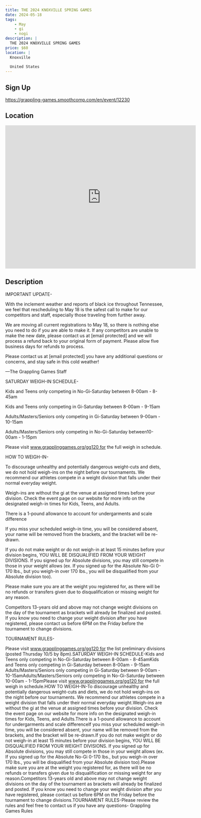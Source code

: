 ```yaml
---
title: THE 2024 KNOXVILLE SPRING GAMES
date: 2024-05-18
tags:
    - May
    - gi 
    - nogi 
description: |
  THE 2024 KNOXVILLE SPRING GAMES
price: $60
location: |
  Knoxville
  
  United States
---
```

## Sign Up
https://grappling-games.smoothcomp.com/en/event/12230

## Location
<iframe src="https://www.google.com/maps/embed?pb=!1m18!1m12!1m3!1d12345.6789!2d-83.9224826!3d35.9611850!2m3!1f0!2f0!3f0!3m2!1i1024!2i768!4f13.1!3m3!1m2!1s0x0%3A0x0!2z35.9611850!5e0!3m2!1sen!2sus!4v1234567890" width="600" height="450" style="border:0;" allowfullscreen="" loading="lazy"></iframe>

## Description
IMPORTANT UPDATE-


With the inclement weather and reports of black ice throughout Tennessee, we feel that rescheduling to May 18 is the safest call to make for our competitors and staff, especially those traveling from further away. 


We are moving all current registrations to May 18, so there is nothing else you need to do if you are able to make it. If any competitors are unable to make the new date, please contact us at [email protected] and we will process a refund back to your original form of payment. Please allow five business days for refunds to process.


Please contact us at [email protected] you have any additional questions or concerns, and stay safe in this cold weather!


––The Grappling Games Staff


SATURDAY WEIGH-IN SCHEDULE-​



Kids and Teens only competing in No-Gi-Saturday between 8-00am - 8-45am​




Kids and Teens only competing in Gi-Saturday between 8-00am - 9-15am​




Adults/Masters/Seniors only competing in Gi-Saturday between ​9-00am - 10-15am




​Adults/Masters/Seniors only competing in No-Gi-​Saturday between ​10-00am - 1-15pm



Please visit www.grapplinggames.org/gg120 for the full weigh in schedule.


HOW TO WEIGH-IN-


​To discourage unhealthy and potentially dangerous weight-cuts and diets, we do not hold weigh-ins on the night before our tournaments. We recommend our athletes compete in a weight division that falls under their normal everyday weight.


Weigh-ins are without the gi at the venue at assigned times before your division. Check the event page on our website for more info on the designated weigh-in times for Kids, Teens, and Adults.


There is a 1-pound allowance to account for undergarments and scale difference


If you miss your scheduled weigh-in time, you will be considered absent, your name will be removed from the brackets, and the bracket will be re-drawn.


If you do not make weight or do not weigh-in at least 15 minutes before your division begins, YOU WILL BE DISQUALIFIED FROM YOUR WEIGHT DIVISIONS. If you signed up for Absolute divisions, you may still compete in those in your weight allows (ex. If you signed up for the Absolute No-Gi 0-170 lbs., but you weigh-in over 170 lbs., you will be disqualified from your Absolute division too).


Please make sure you are at the weight you registered for, as there will be no refunds or transfers given due to disqualification or missing weight for any reason.


Competitors 13-years old and above may not change weight divisions on the day of the tournament as brackets will already be finalized and posted. If you know you need to change your weight division after you have registered, please contact us before 6PM on the Friday before the tournament to change divisions.


TOURNAMENT RULES-


Please visit www.grapplinggames.org/gg120 for the list preliminary divisions (posted Thursday 10/5 by 8pm).SATURDAY WEIGH-IN SCHEDULE-​Kids and Teens only competing in No-Gi-Saturday between 8-00am - 8-45am​Kids and Teens only competing in Gi-Saturday between 8-00am - 9-15am​Adults/Masters/Seniors only competing in Gi-Saturday between ​9-00am - 10-15am​Adults/Masters/Seniors only competing in No-Gi-​Saturday between ​10-00am - 1-15pmPlease visit www.grapplinggames.org/gg120 for the full weigh in schedule.HOW TO WEIGH-IN-​To discourage unhealthy and potentially dangerous weight-cuts and diets, we do not hold weigh-ins on the night before our tournaments. We recommend our athletes compete in a weight division that falls under their normal everyday weight.Weigh-ins are without the gi at the venue at assigned times before your division. Check the event page on our website for more info on the designated weigh-in times for Kids, Teens, and Adults.There is a 1-pound allowance to account for undergarments and scale differenceIf you miss your scheduled weigh-in time, you will be considered absent, your name will be removed from the brackets, and the bracket will be re-drawn.If you do not make weight or do not weigh-in at least 15 minutes before your division begins, YOU WILL BE DISQUALIFIED FROM YOUR WEIGHT DIVISIONS. If you signed up for Absolute divisions, you may still compete in those in your weight allows (ex. If you signed up for the Absolute No-Gi 0-170 lbs., but you weigh-in over 170 lbs., you will be disqualified from your Absolute division too).Please make sure you are at the weight you registered for, as there will be no refunds or transfers given due to disqualification or missing weight for any reason.Competitors 13-years old and above may not change weight divisions on the day of the tournament as brackets will already be finalized and posted. If you know you need to change your weight division after you have registered, please contact us before 6PM on the Friday before the tournament to change divisions.TOURNAMENT RULES-Please review the rules and feel free to contact us if you have any questions- Grappling Games Rules